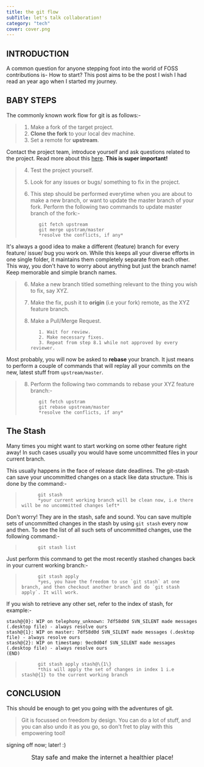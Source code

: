 ```yaml
---
title: the git flow
subTitle: let's talk collaboration!
category: "tech"
cover: cover.png
---
```

## INTRODUCTION

A common question for anyone stepping foot into the world of FOSS contributions is- How to start? This post aims to be the post I wish I had read an year ago when I started my journey.

## BABY STEPS

The commonly known work flow for git is as follows:-

> 1. Make a fork of the target project.
> 2. **Clone the fork** to your local dev machine.
> 3. Set a remote for **upstream**.

Contact the project team, introduce yourself and ask questions related to the project. Read more about this [here](https://google.github.io/gsocguides/student/making-first-contact). **This is super important!**

> 4. Test the project yourself.
> 4. Look for any issues or bugs/ something to fix in the project.
> 5. This step should be performed everytime when you are about to make a new branch, or want to update the master branch of your fork. Perform the following two commands to update master branch of the fork:-
>
>           git fetch upstream
>           git merge upstram/master
>           *resolve the conflicts, if any*

It's always a good idea to make a different (feature) branch for every feature/ issue/ bug you work on. While this keeps all your diverse efforts in one single folder, it maintains them completely separate from each other. This way, you don't have to worry about anything but just the branch name! Keep memorable and simple branch names.

> 6. Make a new branch titled something relevant to the thing you wish to fix, say XYZ.
> 7. Make the fix, push it to  **origin**  (i.e your fork) remote, as the XYZ feature branch.
> 8. Make a Pull/Merge Request.
> 
>           1. Wait for review.
>           2. Make necessary fixes.
>           3. Repeat from step 8.1 while not approved by every reviewer.

Most probably, you will now be asked to **rebase** your branch. It just means to perform a couple of commands that will replay all your commits on the new, latest stuff from `upstream/master`.

> 8. Perform the following two commands to rebase your XYZ feature branch:-
> 
>           git fetch upstram
>           git rebase upstream/master
>           *resolve the conflicts, if any*

## The Stash
Many times you might want to start working on some other feature right away! In such cases usually you would have some uncommitted files in your current branch.

This usually happens in the face of release date deadlines. The git-stash can save your uncommitted changes on a stack like data structure. This is done by the command:-

>           git stash
>           *your current working branch will be clean now, i.e there will be no uncommitted changes left*

Don't worry! They are in the stash, safe and sound. 
You can save multiple sets of uncommitted changes in the stash by using `git stash` every now and then. To see the list of all such sets of uncommitted changes, use the following command:-

>           git stash list

Just perform this command to get the most recently stashed changes back in your current working branch:-

>           git stash apply
>           *yes, you have the freedom to use `git stash` at one branch, and then checkout another branch and do `git stash apply`. It will work.

If you wish to retrieve any other set, refer to the index of stash, for example:-

```
stash@{0}: WIP on telephony_unknown: 7df58d0d SVN_SILENT made messages (.desktop file) - always resolve ours
stash@{1}: WIP on master: 7df58d0d SVN_SILENT made messages (.desktop file) - always resolve ours
stash@{2}: WIP on timestamp: 9ec0d04f SVN_SILENT made messages (.desktop file) - always resolve ours
(END)
```
>           git stash apply stash@\{1\}
>           *this will apply the set of changes in index 1 i.e stash@{1} to the current working branch

## CONCLUSION

This should be enough to get you going with the adventures of git.
> Git is focussed on freedom by design. You can do a lot of stuff, and you can also undo it as you go, so don't fret to play with this empowering tool!

signing off now; later! :)
<p align='center'> <font size=3> Stay safe and make the internet a healthier place! </font></p>
